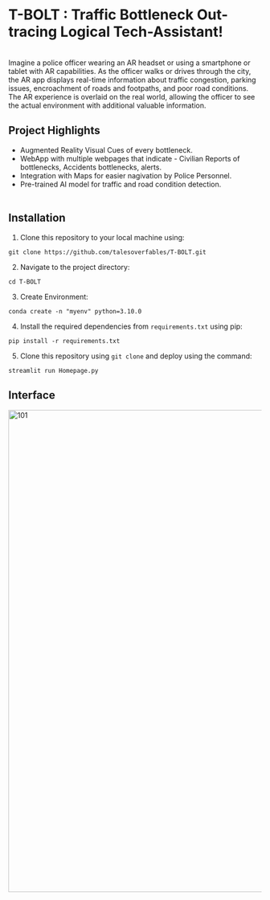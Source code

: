 # T-BOLT : Traffic Bottleneck Out-tracing Logical Tech-Assistant!
<br>Imagine a police officer wearing an AR headset or using a smartphone or tablet with AR capabilities. As the officer walks or drives through the city, the AR app displays real-time information about traffic congestion, parking issues, encroachment of roads and footpaths, and poor road conditions. The AR experience is overlaid on the real world, allowing the officer to see the actual environment with additional valuable information.</br>
## Project Highlights
- Augmented Reality Visual Cues of every bottleneck.
- WebApp with multiple webpages that indicate - Civilian Reports of bottlenecks, Accidents bottlenecks, alerts.
- Integration with Maps for easier nagivation by Police Personnel.
- Pre-trained AI model for traffic and road condition detection.
<br></br>

## Installation
1. Clone this repository to your local machine using:

```
git clone https://github.com/talesoverfables/T-BOLT.git
```
2. Navigate to the project directory:

```
cd T-BOLT
```
3. Create Environment:
```
conda create -n "myenv" python=3.10.0
```
4. Install the required dependencies from `requirements.txt` using pip:
```
pip install -r requirements.txt
```
5. Clone this repository using `git clone` and deploy using the command:
```
streamlit run Homepage.py
```

## Interface
<img width="960" alt="101" src="https://github.com/cupoglee/T-BOLT/assets/138140448/27240549-476e-4cfd-a240-e81a97f57b6d">


